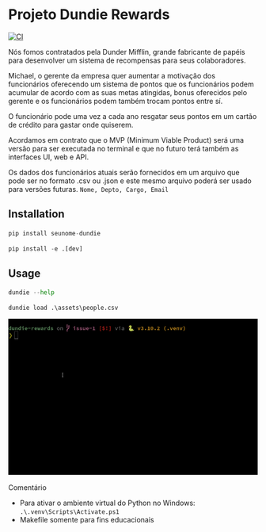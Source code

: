 # Projeto Dundie Rewards

[![CI](https://github.com/rochacbruno/dundie-rewards/actions/workflows/main.yml/badge.svg)](https://github.com/rochacbruno/dundie-rewards/actions/workflows/main.yml)

Nós fomos contratados pela Dunder Mifflin, grande fabricante de papéis para desenvolver um sistema
de recompensas para seus colaboradores.

Michael, o gerente da empresa quer aumentar a motivação dos funcionários oferecendo um sistema
de pontos que os funcionários podem acumular de acordo com as suas metas atingidas, bonus oferecidos
pelo gerente e os funcionários podem também trocam pontos entre sí.

O funcionário pode uma vez a cada ano resgatar seus pontos em um cartão de crédito para gastar onde
quiserem.

Acordamos em contrato que o MVP (Minimum Viable Product) será uma versão para ser executada no terminal
e que no futuro terá também as interfaces UI, web e API.

Os dados dos funcionários atuais serão fornecidos em um arquivo que pode ser no formato .csv ou .json
e este mesmo arquivo poderá ser usado para versões futuras. `Nome, Depto, Cargo, Email`


## Installation

```py
pip install seunome-dundie
```

```py
pip install -e .[dev]
```

## Usage

```py
dundie --help
```

```py
dundie load .\assets\people.csv
```

![](./assets/dundie.gif)

Comentário
- Para ativar o ambiente virtual do Python no Windows: `.\.venv\Scripts\Activate.ps1` 
- Makefile somente para fins educacionais

